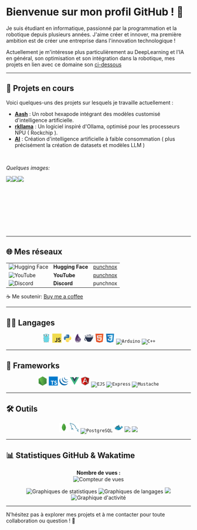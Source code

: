 # Bienvenue sur mon profil GitHub ! 👋

Je suis étudiant en informatique, passionné par la programmation et la robotique depuis plusieurs années.
J'aime créer et innover, ma première ambition est de créer une entreprise dans l'innovation technologique !

Actuellement je m'intéresse plus particulièrement au DeepLearning et l'IA en général, son optimisation et son intégration dans la robotique, mes projets en lien avec ce domaine son [ci-dessous](#projects)

---
<div id="projects"></div>

## 🔧 Projets en cours

Voici quelques-uns des projets sur lesquels je travaille actuellement :

- **[Aash](https://github.com/notpunchnox/hexa)** : Un robot hexapode intégrant des modèles customisé d'intelligence artificielle.
- **[rkllama](https://github.com/notpunchnox/rkllama)** : Un logiciel inspiré d'Ollama, optimisé pour les processeurs NPU ( Rockchip ).
- **[AI](https://huggingface.co/punchnox/)** : Création d'intelligence artificielle à faible consommation ( plus précisément la création de datasets et modèles LLM )

</br>

*_Quelques images:_*

<div style="display: flex; flex-direction: row">
  <img height="150" src="https://github.com/NotPunchnox/hexa/blob/main/medias/robot_vu_de_face.jpg?raw=true"/>
  <img height="150" src="https://github.com/NotPunchnox/hexa/raw/main/medias/TurnZ.gif"/>
  <img height="150" src="https://github.com/NotPunchnox/hexa/raw/main/medias/robot.jpg"/>
</div>

---

## 🌐 Mes réseaux
<table> <tr> <td><img src="https://huggingface.co/datasets/huggingface/brand-assets/resolve/main/hf-logo.png" alt="Hugging Face" height="25" /></td> <td><strong>Hugging Face</strong></td> <td><a href="https://huggingface.co/punchnox" target="_blank">punchnox</a></td> </tr> <tr> <td><img src="https://cdn-icons-png.flaticon.com/512/1384/1384060.png" alt="YouTube" height="25" /></td> <td><strong>YouTube</strong></td> <td><a href="https://www.youtube.com/@punchnox5827" target="_blank">punchnox</a></td> </tr> <tr> <td><img src="https://upload.wikimedia.org/wikipedia/fr/thumb/4/4f/Discord_Logo_sans_texte.svg/1818px-Discord_Logo_sans_texte.svg.png" alt="Discord" height="25" /></td> <td><strong>Discord</strong></td> <td>punchnox</td> </tr>  </table>

☕ Me soutenir: [Buy me a coffee](https://buymeacoffee.com/notpunchnox)

---

## 👨‍💻 Langages

<p align="center">
  <code><img height="25" src="https://raw.githubusercontent.com/devicons/devicon/master/icons/go/go-original.svg" alt="Go"></code>
  <code><img height="25" src="https://raw.githubusercontent.com/github/explore/80688e429a7d4ef2fca1e82350fe8e3517d3494d/topics/javascript/javascript.png" alt="JavaScript"></code>
  <code><img height="25" src="https://raw.githubusercontent.com/devicons/devicon/master/icons/python/python-original.svg" alt="Python"></code>
  <code><img height="25" src="https://raw.githubusercontent.com/devicons/devicon/master/icons/elixir/elixir-original.svg" alt="Elixir"></code>
  <code><img height="25" src="https://raw.githubusercontent.com/devicons/devicon/master/icons/coffeescript/coffeescript-original.svg" alt="CoffeeScript"></code>
  <code><img height="25" src="https://raw.githubusercontent.com/devicons/devicon/master/icons/html5/html5-original.svg" alt="HTML5"></code>
  <code><img height="25" src="https://raw.githubusercontent.com/devicons/devicon/master/icons/css3/css3-original.svg" alt="CSS3"></code>
  <code><img height="25" src="https://upload.wikimedia.org/wikipedia/commons/thumb/8/87/Arduino_Logo.svg/1200px-Arduino_Logo.svg.png" alt="Arduino"></code>
  <code><img height="25" src="https://imgs.search.brave.com/u83zgPaxYxkGaK1WIFN0F4exm74kdThjIGMgMGkEAZ8/rs:fit:860:0:0/g:ce/aHR0cHM6Ly9pc29j/cHAub3JnL2ZpbGVz/L2ltZy9jcHBfbG9n/by5wbmc" alt="C++"></code>
</p>

---

## 🔬 Frameworks

<p align="center">
  <code><img height="25" src="https://raw.githubusercontent.com/devicons/devicon/master/icons/nodejs/nodejs-original.svg" alt="Node.js"></code>
  <code><img height="25" src="https://raw.githubusercontent.com/devicons/devicon/master/icons/typescript/typescript-plain.svg" alt="TypeScript"></code>
  <code><img height="25" src="https://raw.githubusercontent.com/devicons/devicon/master/icons/jquery/jquery-original.svg" alt="jQuery"></code>
  <code><img height="25" src="https://raw.githubusercontent.com/devicons/devicon/master/icons/vuejs/vuejs-original.svg" alt="Vue.js"></code>
  <code><img height="25" src="https://github.com/devicons/devicon/blob/master/icons/angularjs/angularjs-original.svg" alt="Angular"></code>
  <code><img height="25" src="https://cdn.icon-icons.com/icons2/2107/PNG/512/file_type_ejs_icon_130626.png" alt="EJS"></code>
  <code><img height="25" src="https://w7.pngwing.com/pngs/925/447/png-transparent-express-js-node-js-javascript-mongodb-node-js-text-trademark-logo.png" alt="Express"></code>
  <code><img height="25" src="https://geedew.com/assets/uploads/2012/10/mustacheimage.png" alt="Mustache"></code>
</p>

---

## 🛠️ Outils

<p align="center">
    <code><img height="25" src="https://raw.githubusercontent.com/devicons/devicon/master/icons/mongodb/mongodb-original.svg" alt="MongoDB"></code>
    <code><img height="25" src="https://raw.githubusercontent.com/devicons/devicon/master/icons/mysql/mysql-original.svg" alt="MySQL"></code>
    <code><img height="25" src="https://imgs.search.brave.com/o2KfgiyLIAHVHlC8yrS88DN1mR4cmaLZgrj0Cywl29s/rs:fit:860:0:0:0/g:ce/aHR0cHM6Ly9jZG4u/aWNvbi1pY29ucy5j/b20vaWNvbnMyLzI2/OTkvUE5HLzk2L2Zp/Z21hX2xvZ29faWNv/bl8xNzAxNTcucG5n" alt="PostgreSQL"></code>
    <code><img height="25" src="https://github.com/devicons/devicon/blob/master/icons/docker/docker-original.svg" alt="Docker"></code>
    <code><img height="25" src="https://i0.wp.com/goodtech.info/wp-content/uploads/2016/07/MariaDB-Logo-reverse-wht-text-square-web-072315-4c4.png?fit=200%2C200&ssl=1"></code>
    <code><img height="25" src="https://sedona.fr/wp-content/uploads/2024/04/Ollama.png"></code>
</p>

---

## 📊 Statistiques GitHub & Wakatime
<div align="center">
    <p align="center">
        <strong>Nombre de vues :</strong><br>
        <img src="https://profile-counter.glitch.me/NotPunchnox/count.svg" align="center" alt="Compteur de vues" />
    </p>
</div>
<div align="center">
  <img src="https://github-readme-stats.vercel.app/api?username=notpunchnox&hide_title=false&hide_rank=false&show_icons=true&rank_icon=github&include_all_commits=true&count_private=true&disable_animations=false&theme=dracula&locale=en&hide_border=true&order=1" height="150" alt="Graphiques de statistiques"  />
  <img src="https://github-readme-stats.vercel.app/api/top-langs?username=notpunchnox&locale=en&hide_title=false&layout=compact&card_width=320&langs_count=5&theme=dracula&hide_border=true&order=2" height="150" alt="Graphiques de langages"  />
  <img src="https://github-readme-stats.vercel.app/api/wakatime?username=NotPunchnox&theme=dracula&count_private=true&hide_border=true">
  <img src="https://github-readme-activity-graph.vercel.app/graph?username=notpunchnox&radius=16&theme=react&area=true&order=5" height="300" alt="Graphique d'activité"  />
</div>

---

N'hésitez pas à explorer mes projets et à me contacter pour toute collaboration ou question ! 🚀

